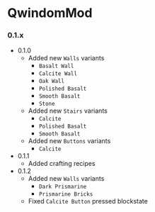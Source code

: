 # QwindomMod

### 0.1.x
- 0.1.0
  - Added new `Walls` variants
    - `Basalt Wall`
    - `Calcite Wall`
    - `Oak Wall`
    - `Polished Basalt`
    - `Smooth Basalt`
    - `Stone`
  - Added new `Stairs` variants
    - `Calcite`
    - `Polished Basalt`
    - `Smooth Basalt`
  - Added new `Buttons` variants
    - `Calcite`
- 0.1.1
  - Added crafting recipes
- 0.1.2
  - Added new `Walls` variants
    - `Dark Prismarine`
    - `Prismarine Bricks`
  - Fixed `Calcite Button` pressed blockstate
